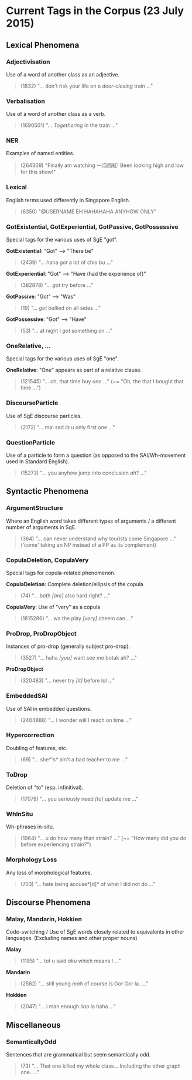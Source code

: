 Current Tags in the Corpus (23 July 2015)
=========================================

Lexical Phenomena
-----------------

### Adjectivisation

Use of a word of another class as an adjective.

> (1832) "... don't risk your life on a *door-closing* train ..."

### Verbalisation

Use of a word of another class as a verb.

> (1690501) "... *Togethering* in the train ..."


### NER

Examples of named entities.

> (264309) "Finally am watching 一泡而紅! Been looking high and low for this show!"

### Lexical

English terms used differently in Singapore English.

> (6350) "@USERNAME EH HAHAHAHA ANYHOW ONLY"

### GotExistential, GotExperiential, GotPassive, GotPossessive

Special tags for the various uses of SgE "got".

**GotExistential**: "Got" --> "There be"

> (2439) "... haha *got* a lot of chio bu ..."

**GotExperiential**: "Got" --> "Have (had the experience of)"

> (382878) "... *got* try before ..."

**GotPassive**: "Got" --> "Was"

> (19) "... *got* bullied on all sides ..."

**GotPossessive**: "Got" --> "Have"

> (53) "... at night I *got* something on ..."

### OneRelative, ...

Special tags for the various uses of SgE "one".

**OneRelative**: "One" appears as part of a relative clause.

> (121545) "... oh, that time buy *one* ..."
(~= "Oh, the <thing> that I bought that time ...")

### DiscourseParticle

Use of SgE discourse particles.

> (2172) "... mai sad *la* u only first one ..."

### QuestionParticle

Use of a particle to form a question (as opposed to the SAI/Wh-movement used in Standard English).

> (15273) "... you anyhow jump into conclusion *ah*? ..."

Syntactic Phenomena
-------------------

### ArgumentStructure

Where an English word takes different types of arguments / a different number of arguments in SgE.

> (364) "... can never understand why tourists come Singapore ..."
('come' taking an NP instead of a PP as its complement)

### CopulaDeletion, CopulaVery

Special tags for copula-related phenomenon.

**CopulaDeletion**: Complete deletion/ellipsis of the copula

> (74) "... both *[are]* also hard right? ..."

**CopulaVery**: Use of "very" as a copula

> (1815286) "... wa the play *[very]* cheem can ..."

### ProDrop, ProDropObject

Instances of pro-drop (generally subject pro-drop).

> (3527) "... haha *[you]* want see me botak ah? ..."

**ProDropObject**

> (320483) "... never try *[it]* before lol ..."

### EmbeddedSAI

Use of SAI in embedded questions.

> (2404888) "... I wonder will I reach on time ..."

### Hypercorrection

Doubling of features, etc.

> (69) "... she*'s* ain't a bad teacher to me ..."

### ToDrop

Deletion of "to" (esp. infinitival).

> (17078) "... you seriously need *[to]* update me ..."

### WhInSitu

Wh-phrases in-situ.

> (1964) "... u do how many than strain? ..."
(~= "How many did you do before experiencing strain?")

### Morphology Loss

Any loss of morphological features.

> (703) "... hate being accuse*[d]* of what I did not do ..."

Discourse Phenomena
-------------------

### Malay, Mandarin, Hokkien

Code-switching / Use of SgE words closely related to equivalents in other languages.
(Excluding names and other proper nouns)

**Malay**

> (1185) "... tot u said *aku* which means I ..."

**Mandarin**

> (2582) "... still young *mah* of course is Gor Gor la. ..."

**Hokkien**

> (2047) "... i man enough *liao* la haha ..."

Miscellaneous
-------------

### SemanticallyOdd

Sentences that are grammatical but seem semantically odd.

> (73) "... That one killed my whole class... Including the other graph one. ..."